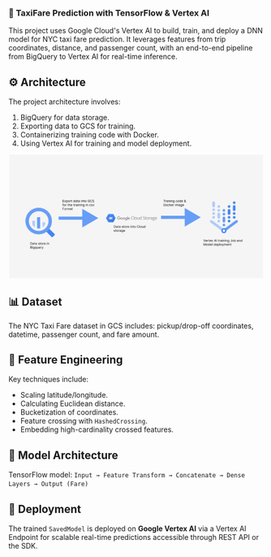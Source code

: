 ### 🚕 TaxiFare Prediction with TensorFlow & Vertex AI

This project uses Google Cloud's Vertex AI to build, train, and deploy a DNN model for NYC taxi fare prediction. It leverages features from trip coordinates, distance, and passenger count, with an end-to-end pipeline from BigQuery to Vertex AI for real-time inference.

## ⚙️ Architecture

The project architecture involves:

1.  BigQuery for data storage.
2.  Exporting data to GCS for training.
3.  Containerizing training code with Docker.
4.  Using Vertex AI for training and model deployment.

<p align="center">
  <img src="Architecture.png" alt="Architecture Diagram" width="500">
</p>

## 📊 Dataset

The NYC Taxi Fare dataset in GCS includes: pickup/drop-off coordinates, datetime, passenger count, and fare amount.

## 🧪 Feature Engineering

Key techniques include:

* Scaling latitude/longitude.
* Calculating Euclidean distance.
* Bucketization of coordinates.
* Feature crossing with `HashedCrossing`.
* Embedding high-cardinality crossed features.

## 🧠 Model Architecture

TensorFlow model: `Input → Feature Transform → Concatenate → Dense Layers → Output (Fare)`

## 🚀 Deployment

The trained `SavedModel` is deployed on **Google Vertex AI** via a Vertex AI Endpoint for scalable real-time predictions accessible through REST API or the SDK.